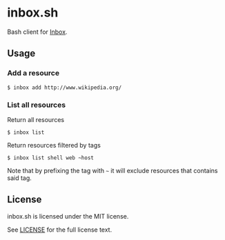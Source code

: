 # inbox.sh

Bash client for [Inbox](https://github.com/san650/inbox-server).

## Usage

### Add a resource

```
$ inbox add http://www.wikipedia.org/
```

### List all resources

Return all resources

```
$ inbox list
```

Return resources filtered by tags

```
$ inbox list shell web ~host
```

Note that by prefixing the tag with `~` it will exclude resources that contains
said tag.


## License

inbox.sh is licensed under the MIT license.

See [LICENSE](./LICENSE) for the full license text.
